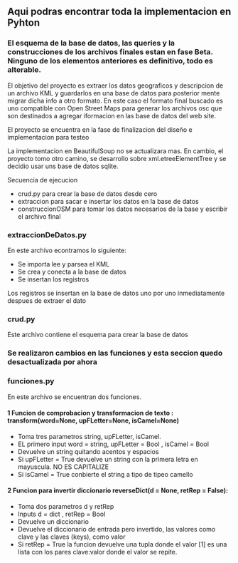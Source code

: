 ## Aqui podras encontrar toda la implementacion en Pyhton

### El esquema de la base de datos, las queries y la construcciones de los archivos finales estan en fase Beta. Ninguno de los elementos anteriores es definitivo, todo es alterable.

El objetivo del proyecto es extraer los datos geograficos y descripcion de un archivo KML y guardarlos en una base de datos para posterior mente migrar dicha info a otro formato. En este caso el formato final buscado es uno compatible con Open Street Maps para generar los archivos osc que son destinados a agregar iformacion en las base de datos del web site. 

El proyecto se encuentra en la fase de finalizacion del diseño e implementacion para testeo

La implementacion en BeautifulSoup no se actualizara mas. En cambio, el proyecto tomo otro camino, se desarrollo sobre xml.etreeElementTree y se decidio usar uns base de datos sqlite.

Secuencia de ejecucion
- crud.py para crear la base de datos desde cero
- extraccion para sacar e insertar los datos en la base de datos
- construccionOSM para tomar los datos necesarios de la base y escribir el archivo final

### extraccionDeDatos.py
En este archivo econtramos lo siguiente:
- Se importa lee y parsea el KML
- Se crea y conecta a la base de datos
- Se insertan los registros

Los registros se insertan en la base de datos uno por uno inmediatamente despues de extraer el dato

### crud.py
Este archivo contiene el esquema para crear la base de datos

### Se realizaron cambios en las funciones y esta seccion quedo desactualizada por ahora

### funciones.py
En este archivo se encuentran dos funciones.

#### 1 Funcion de comprobacion y transformacion de texto : transform(word=None, upFLetter=None, isCamel=None)
- Toma tres parametros string, upFLetter, isCamel.
- EL primero input word = string, upFLetter = Bool , isCamel = Bool
- Devuelve un string quitando acentos y espacios
- Si upFLetter = True devuelve un string con la primera letra en mayuscula. NO ES CAPITALIZE
- Si isCamel = True conbierte el string a tipo de tipeo camello

#### 2 Funcion para invertir diccionario reverseDict(d = None, retRep = False):
- Toma dos parametros d y retRep
- Inputs d = dict , retRep = Bool
- Devuelve un diccionario
- Devuelve el diccionario de entrada pero invertido, las valores como clave y las claves (keys), como valor
- Si retRep = True la funcion devuelve una tupla donde el valor [1] es una lista con los pares clave:valor donde el valor se repite.



